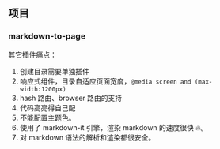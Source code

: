 ## 项目

### markdown-to-page

其它插件痛点：

1. 创建目录需要单独插件
2. 响应式组件，目录自适应页面宽度，`@media screen and (max-width:1200px)`
3. hash 路由、browser 路由的支持
4. 代码高亮得自己配
5. 不能配置主题色。
6. 使用了 markdown-it 引擎，渲染 markdown 的速度很快 🔥。
7. 对 markdown 语法的解析和渲染都很安全。
